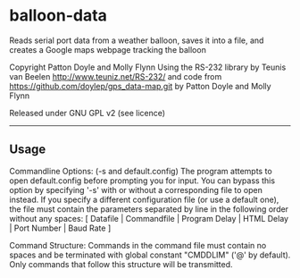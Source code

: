 balloon-data
============

Reads serial port data from a weather balloon, saves it into a file, and creates a Google maps webpage tracking the balloon

Copyright Patton Doyle and Molly Flynn
Using the RS-232 library by Teunis van Beelen http://www.teuniz.net/RS-232/
and code from https://github.com/doylep/gps_data-map.git by Patton Doyle and Molly Flynn

Released under GNU GPL v2 (see licence)

------------

Usage
------------

Commandline Options: (-s and default.config)
The program attempts to open default.config before prompting you for input.  You can bypass this option by specifying '-s' with or without a corresponding file to open instead.  If you specify a different configuration file (or use a default one), the file must contain the parameters separated by line in the following order without any spaces:
[ Datafile | Commandfile | Program Delay | HTML Delay | Port Number | Baud Rate ]

Command Structure:
Commands in the command file must contain no spaces and be terminated with global constant "CMDDLIM" ('@' by default).  Only commands that follow this structure will be transmitted.
